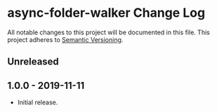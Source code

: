 # async-folder-walker Change Log

All notable changes to this project will be documented in this file.
This project adheres to [Semantic Versioning](http://semver.org/).

## Unreleased

## 1.0.0 - 2019-11-11

* Initial release.
